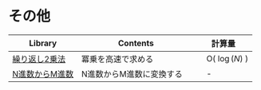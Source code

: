 # その他

|  Library  |  Contents  |  計算量  |
| ---- | ---- | ----|
|  [繰り返し2乗法](https://github.com/Nishikubo-Masato/AtCoder-Library/tree/main/Mathematics/others/binary)  | 冪乗を高速で求める　|　O( $\log(N)$ ) |
|  [N進数からM進数](ntom/)  | N進数からM進数に変換する　|　- |
